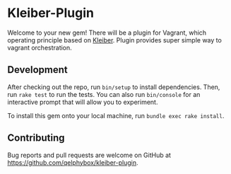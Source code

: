 # Kleiber-Plugin

Welcome to your new gem! There will be a plugin for Vagrant, which operating principle based on [Kleiber](https://github.com/qelphybox/kleiber). Plugin provides super simple way to vagrant orchestration.

## Development

After checking out the repo, run `bin/setup` to install dependencies. Then, run `rake test` to run the tests. You can also run `bin/console` for an interactive prompt that will allow you to experiment.

To install this gem onto your local machine, run `bundle exec rake install`.

## Contributing

Bug reports and pull requests are welcome on GitHub at https://github.com/qelphybox/kleiber-plugin.
